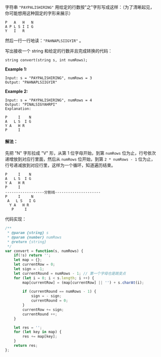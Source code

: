 字符串 `"PAYPALISHIRING"` 用给定的行数按"之"字形写成这样：（为了清晰起见，你可能想用这种固定的字形来展示）

```
P   A   H   N
A P L S I I G
Y   I   R
```

然后一行一行地读：`"PAHNAPLSIIGYIR"` 。

写出接收一个 string 和给定的行数并且完成转换的代码：

```
string convert(string s, int numRows);
```

**Example 1:**

```
Input: s = "PAYPALISHIRING", numRows = 3
Output: "PAHNAPLSIIGYIR"
```

**Example 2:**

```
Input: s = "PAYPALISHIRING", numRows = 4
Output: "PINALSIGYAHRPI"
Explanation:

P     I    N
A   L S  I G
Y A   H R
P     I
```

#### 解法：

先把 "N" 字形拉成 "V" 形，从第 1 位字母开始，到第 `numRows` 位为止，行号依次递增放到对应行里面，然后从 `numRows` 位开始，到第 `2 * numRows - 1` 位为止，行号递减放到对应行里，这样为一个循环，知道遍历结束。

```
P     I    N
A   L S  I G
Y A   H R
P     I
------------------分割线---------------------
P     I     N
 A   L S   I G
  Y A   H R
   P     I
```

代码实现：

```javascript
/**
 * @param {string} s
 * @param {number} numRows
 * @return {string}
 */
var convert = function(s, numRows) {
    if(!s) return '';
    let map = {};
    let currentRow = 0;
    let sign = -1;
    let currentRound = numRows - 1; // 第一个字母也是跳变点
    for (let i = 0; i < s.length; i ++) {
        map[currentRow] = (map[currentRow] || '') + s.charAt(i);
        
        if (currentRound == numRows - 1) {
            sign = - sign;
            currentRound = 0;
        }
        currentRow += sign;
        currentRound ++;
    }

    let res = '';
    for (let key in map) {
        res += map[key];
    }
    return res;
};
```

